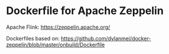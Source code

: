 # Dockerfile for Apache Zeppelin

Apache Flink: https://zeppelin.apache.org/

Dockerfiles based on: https://github.com/dylanmei/docker-zeppelin/blob/master/onbuild/Dockerfile
